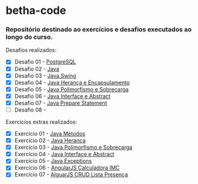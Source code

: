 # betha-code

### Repositório destinado ao exercícios e desafios executados ao longo do curso.


Desafios realizados:
- [X] Desafio 01 - [PostgreSQL](desafio/1/)
- [X] Desafio 02 - [Java](desafio/2/)
- [X] Desafio 03 - [Java Swing](desafio/3/)
- [X] Desafio 04 - [Java Herança e Encapsulamento](desafio/4/)
- [X] Desafio 05 - [Java Polimorfismo e Sobrecarga](desafio/5/)
- [X] Desafio 06 - [Java Interface e Abstract](desafio/6/)
- [X] Desafio 07 - [Java Prepare Statement](desafio/7/)
- [ ] Desafio 08 - 

Exercícios extras realizados:
- [X] Exercício 01 - [Java Métodos](extra/1/)
- [X] Exercício 02 - [Java Herança](extra/2/)
- [X] Exercício 03 - [Java Polimorfismo e Sobrecarga](extra/3/)
- [X] Exercício 04 - [Java Interface e Abstract](extra/4/)
- [X] Exercício 05 - [Java Exceptions](extra/5/)
- [X] Exercício 06 - [AngularJS Calculadora IMC](extra/6/)
- [X] Exercício 07 - [AlguarJS CRUD Lista Presença](extra/7/)
